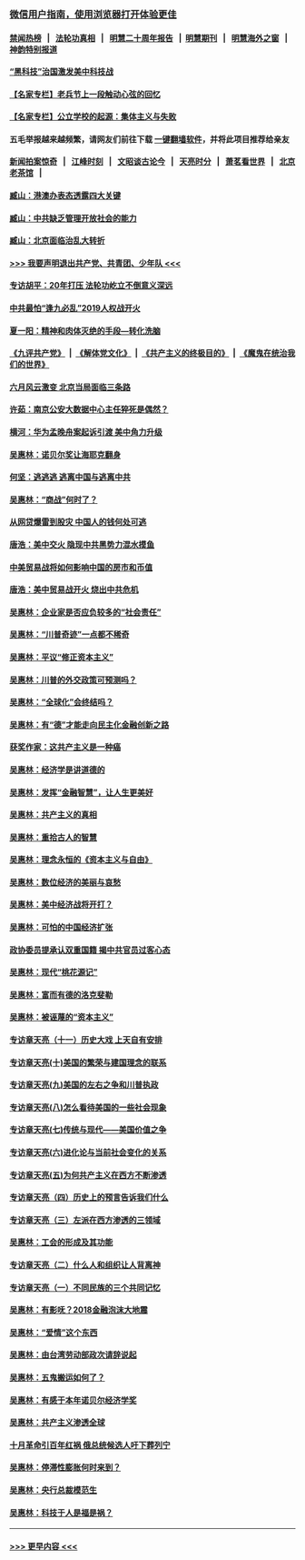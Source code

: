 ### [微信用户指南，使用浏览器打开体验更佳](https://github.com/gfw-breaker/banned-news1/blob/master/indexes/wechat-guide.md?t=0)
#### [禁闻热榜](热点新闻.md?t=0)  &nbsp;&nbsp;|&nbsp;&nbsp; [法轮功真相](https://github.com/gfw-breaker/truth/blob/master/README.md?t=0) &nbsp;&nbsp;|&nbsp;&nbsp; [明慧二十周年报告](https://github.com/gfw-breaker/mh-reports/blob/master/README.md?t=0) &nbsp;&nbsp;|&nbsp;&nbsp;[明慧期刊](https://github.com/gfw-breaker/mh-qikan) &nbsp;&nbsp;|&nbsp;&nbsp; [明慧海外之窗](https://github.com/gfw-breaker/mh-news/blob/master/README.md?t=0) &nbsp;&nbsp;|&nbsp;&nbsp; [神韵特别报道](https://github.com/gfw-breaker/mh-news/blob/master/shenyun.md?t=0)
#### [“黑科技”治国激发美中科技战](../pages/nsc423/n11638056.md?t=02061522) 
#### [【名家专栏】老兵节上一段触动心弦的回忆](../pages/nsc423/n11646016.md?t=02061522) 
#### [【名家专栏】公立学校的起源：集体主义与失败](../pages/nsc423/n11601833.md?t=02061522) 
#### 五毛举报越来越频繁，请网友们前往下载 [一键翻墙软件](https://github.com/gfw-breaker/ssr-accounts)，并将此项目推荐给亲友
#### [新闻拍案惊奇](https://github.com/gfw-breaker/banned-news1/blob/master/pages/link4.md) &nbsp;&nbsp;|&nbsp;&nbsp; [江峰时刻](https://github.com/gfw-breaker/banned-news1/blob/master/pages/link4.md) &nbsp;&nbsp;|&nbsp;&nbsp; [文昭谈古论今](https://github.com/gfw-breaker/banned-news1/blob/master/pages/link4.md) &nbsp;&nbsp;|&nbsp;&nbsp; [天亮时分](https://github.com/gfw-breaker/banned-news1/blob/master/pages/link4.md) &nbsp;&nbsp;|&nbsp;&nbsp; [萧茗看世界](https://github.com/gfw-breaker/banned-news1/blob/master/pages/link4.md) &nbsp;&nbsp;|&nbsp;&nbsp; [北京老茶馆](https://github.com/gfw-breaker/banned-news1/blob/master/pages/link4.md) &nbsp;&nbsp;|&nbsp;&nbsp; 
#### [臧山：港澳办表态透露四大关键](../pages/nsc423/n11421628.md?t=02061522) 
#### [臧山：中共缺乏管理开放社会的能力](../pages/nsc423/n11407457.md?t=02061522) 
#### [臧山：北京面临治乱大转折](../pages/nsc423/n11406895.md?t=02061522) 
#### [>>> 我要声明退出共产党、共青团、少年队 <<<](https://github.com/begood0513/goodnews/blob/master/quit/letter.md) 
#### [专访胡平：20年打压 法轮功屹立不倒意义深远](../pages/nsc423/n11398800.md?t=02061522) 
#### [中共最怕“逢九必乱”2019人权战开火](../pages/nsc423/n11385248.md?t=02061522) 
#### [夏一阳：精神和肉体灭绝的手段—转化洗脑](../pages/nsc423/n11368250.md?t=02061522) 
#### [《九评共产党》](https://github.com/begood0513/9ping.md/blob/master/README.md) &nbsp;|&nbsp; [《解体党文化》](../../../../jtdwh.md/blob/master/README.md)  &nbsp;|&nbsp; [《共产主义的终极目的》](../../../../gczydzjmd.md/blob/master/README.md) &nbsp;|&nbsp; [《魔鬼在统治我们的世界》](../../../../mgztzwmdsj.md/blob/master/README.md) 
#### [六月风云激变 北京当局面临三条路](../pages/nsc423/n11313668.md?t=02061522) 
#### [许茹：南京公安大数据中心主任猝死是偶然？](../pages/nsc423/n11064744.md?t=02061522) 
#### [横河：华为孟晚舟案起诉引渡 美中角力升级](../pages/nsc423/n11027230.md?t=02061522) 
#### [吴惠林：诺贝尔奖让海耶克翻身](../pages/nsc423/n10890049.md?t=02061522) 
#### [何坚：逃逃逃 逃离中国与逃离中共](../pages/nsc423/n10592891.md?t=02061522) 
#### [吴惠林：“商战”何时了？](../pages/nsc423/n10573558.md?t=02061522) 
#### [从网贷爆雷到股灾 中国人的钱何处可逃](../pages/nsc423/n10572800.md?t=02061522) 
#### [唐浩：美中交火 隐现中共黑势力混水摸鱼](../pages/nsc423/n10544040.md?t=02061522) 
#### [中美贸易战将如何影响中国的房市和币值](../pages/nsc423/n10543697.md?t=02061522) 
#### [唐浩：美中贸易战开火 烧出中共危机](../pages/nsc423/n10540126.md?t=02061522) 
#### [吴惠林：企业家是否应负较多的“社会责任”](../pages/nsc423/n10535022.md?t=02061522) 
#### [吴惠林：“川普奇迹”一点都不稀奇](../pages/nsc423/n10512808.md?t=02061522) 
#### [吴惠林：平议“修正资本主义”](../pages/nsc423/n10495724.md?t=02061522) 
#### [吴惠林：川普的外交政策可预测吗？](../pages/nsc423/n10462387.md?t=02061522) 
#### [吴惠林：“全球化”会终结吗？](../pages/nsc423/n10452838.md?t=02061522) 
#### [吴惠林：有“德”才能走向民主化金融创新之路](../pages/nsc423/n10432292.md?t=02061522) 
#### [获奖作家：这共产主义是一种癌](../pages/nsc423/n10431541.md?t=02061522) 
#### [吴惠林：经济学是讲道德的](../pages/nsc423/n10398014.md?t=02061522) 
#### [吴惠林：发挥“金融智慧”，让人生更美好](../pages/nsc423/n10375019.md?t=02061522) 
#### [吴惠林：共产主义的真相](../pages/nsc423/n10351394.md?t=02061522) 
#### [吴惠林：重拾古人的智慧](../pages/nsc423/n10337691.md?t=02061522) 
#### [吴惠林：理念永恒的《资本主义与自由》](../pages/nsc423/n10316274.md?t=02061522) 
#### [吴惠林：数位经济的美丽与哀愁](../pages/nsc423/n10292946.md?t=02061522) 
#### [吴惠林：美中经济战将开打？](../pages/nsc423/n10258825.md?t=02061522) 
#### [吴惠林：可怕的中国经济扩张](../pages/nsc423/n10219147.md?t=02061522) 
#### [政协委员提承认双重国籍 揭中共官员过客心态](../pages/nsc423/n10208809.md?t=02061522) 
#### [吴惠林：现代“桃花源记”](../pages/nsc423/n10185234.md?t=02061522) 
#### [吴惠林：富而有德的洛克斐勒](../pages/nsc423/n10142264.md?t=02061522) 
#### [吴惠林：被诬蔑的“资本主义”](../pages/nsc423/n10124816.md?t=02061522) 
#### [专访章天亮（十一）历史大戏 上天自有安排](../pages/nsc423/n10094905.md?t=02061522) 
#### [专访章天亮(十)美国的繁荣与建国理念的联系](../pages/nsc423/n10094899.md?t=02061522) 
#### [专访章天亮(九)美国的左右之争和川普执政](../pages/nsc423/n10094889.md?t=02061522) 
#### [专访章天亮(八)怎么看待美国的一些社会现象](../pages/nsc423/n10094857.md?t=02061522) 
#### [专访章天亮(七)传统与现代——美国价值之争](../pages/nsc423/n10093140.md?t=02061522) 
#### [专访章天亮(六)进化论与当前社会变化的关系](../pages/nsc423/n10092036.md?t=02061522) 
#### [专访章天亮(五)为何共产主义在西方不断渗透](../pages/nsc423/n10083620.md?t=02061522) 
#### [专访章天亮（四）历史上的预言告诉我们什么](../pages/nsc423/n10083606.md?t=02061522) 
#### [专访章天亮（三）左派在西方渗透的三领域](../pages/nsc423/n10081115.md?t=02061522) 
#### [吴惠林：工会的形成及其功能](../pages/nsc423/n10080633.md?t=02061522) 
#### [专访章天亮（二）什么人和组织让人背离神](../pages/nsc423/n10076637.md?t=02061522) 
#### [专访章天亮（一）不同民族的三个共同记忆](../pages/nsc423/n10074188.md?t=02061522) 
#### [吴惠林：有影呒？2018金融泡沫大地震](../pages/nsc423/n10040534.md?t=02061522) 
#### [吴惠林：“爱情”这个东西](../pages/nsc423/n10019423.md?t=02061522) 
#### [吴惠林：由台湾劳动部政次请辞说起](../pages/nsc423/n9979679.md?t=02061522) 
#### [吴惠林：五鬼搬运如何了？](../pages/nsc423/n9925338.md?t=02061522) 
#### [吴惠林：有感于本年诺贝尔经济学奖](../pages/nsc423/n9871883.md?t=02061522) 
#### [吴惠林：共产主义渗透全球](../pages/nsc423/n9812748.md?t=02061522) 
#### [十月革命引百年红祸 俄总统候选人吁下葬列宁](../pages/nsc423/n9810182.md?t=02061522) 
#### [吴惠林：停滞性膨胀何时来到？](../pages/nsc423/n9764136.md?t=02061522) 
#### [吴惠林：央行总裁模范生](../pages/nsc423/n9728134.md?t=02061522) 
#### [吴惠林：科技于人是福是祸？](../pages/nsc423/n9672982.md?t=02061522) 

----
#### [ >>> 更早内容 <<< ](../indexes/nsc423-earlier.md)
